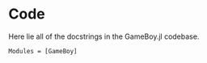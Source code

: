 # Code
Here lie all of the docstrings in the GameBoy.jl codebase.

```@autodocs
Modules = [GameBoy]
```
